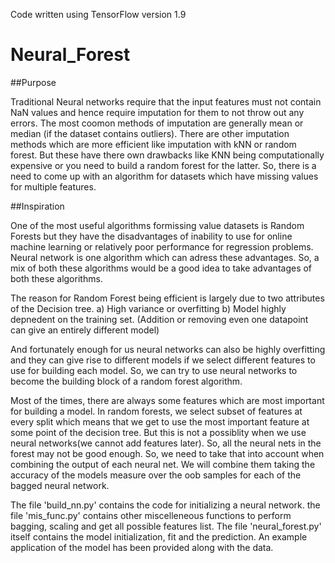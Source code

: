 Code written using TensorFlow version 1.9
# Neural_Forest

##Purpose

Traditional Neural networks require that the input features must not contain NaN values and hence require imputation for them to not throw out any errors. The most coomon methods of imputation are generally mean or median (if the dataset contains outliers). There are other imputation methods which are more efficient like imputation with kNN or random forest. But these have there own drawbacks like KNN being computationally expensive or you need to build a random forest for the latter. So, there is a need to come up with an algorithm for datasets which have missing values for multiple features.
 
##Inspiration

One of the most useful algorithms formissing value datasets is Random Forests but they have the disadvantages of inability to use for online machine learning or relatively poor performance for regression problems. Neural network is one algorithm which can adress these advantages. So, a mix of both these algorithms would be a good idea to take advantages of both these algorithms.

The reason for Random Forest being efficient is largely due to two attributes of the Decision tree. 
a) High variance or overfitting
b) Model highly depnedent on the training set. (Addition or removing even one datapoint can give an entirely different model)

And fortunately enough for us neural networks can also be highly overfitting and they can give rise to different models if we select different features to use for building each model. So, we can try to use neural networks to become the building block of a random forest algorithm. 

Most of the times, there are always some features which are most important for building a model. In random forests, we select subset of features at every split which means that we get to use the most important feature at some point of the decision tree. But this is not a possiblity when we use neural networks(we cannot add features later). So, all the neural nets in the forest may not be good enough. So, we need to take that into account when combining the output of each neural net. We will combine them taking the accuracy of the models measure over the oob samples for each of the bagged neural network.

The file 'build_nn.py' contains the code for initializing a neural network.
the file 'mis_func.py' contains other miscelleneous functions to perform bagging, scaling and get all possible features list.
The file 'neural_forest.py' itself contains the model initialization, fit and the prediction.
An example application of the model has been provided along with the data. 
